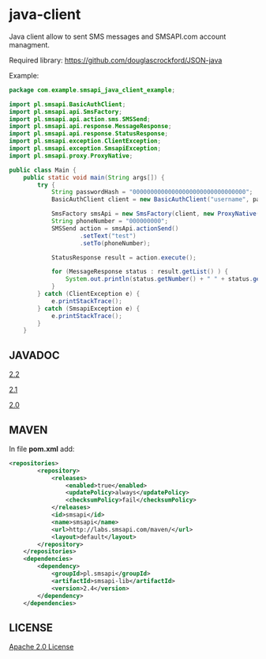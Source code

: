 java-client
===========
Java client allow to sent SMS messages and SMSAPI.com account managment.


Required library:
https://github.com/douglascrockford/JSON-java

Example:

```java
package com.example.smsapi_java_client_example;

import pl.smsapi.BasicAuthClient;
import pl.smsapi.api.SmsFactory;
import pl.smsapi.api.action.sms.SMSSend;
import pl.smsapi.api.response.MessageResponse;
import pl.smsapi.api.response.StatusResponse;
import pl.smsapi.exception.ClientException;
import pl.smsapi.exception.SmsapiException;
import pl.smsapi.proxy.ProxyNative;

public class Main {
    public static void main(String args[]) {
        try {
            String passwordHash = "00000000000000000000000000000000";
            BasicAuthClient client = new BasicAuthClient("username", passwordHash);

            SmsFactory smsApi = new SmsFactory(client, new ProxyNative("https://api.smsapi.com"));
            String phoneNumber = "000000000";
            SMSSend action = smsApi.actionSend()
                    .setText("test")
                    .setTo(phoneNumber);

            StatusResponse result = action.execute();

            for (MessageResponse status : result.getList() ) {
                System.out.println(status.getNumber() + " " + status.getStatus());
            }
        } catch (ClientException e) {
            e.printStackTrace();
        } catch (SmsapiException e) {
            e.printStackTrace();
        }
    }
```

## JAVADOC
[2.2](http://labs.smsapi.com/docs/javadoc/pl/smsapi/smsapi-lib/2.2/)

[2.1](http://labs.smsapi.com/docs/javadoc/pl/smsapi/smsapi-lib/2.1/)

[2.0](http://labs.smsapi.com/docs/javadoc/pl/smsapi/smsapi-lib/2.0/)

## MAVEN

In file **pom.xml** add:

```xml
<repositories>
        <repository>
            <releases>
                <enabled>true</enabled>
                <updatePolicy>always</updatePolicy>
                <checksumPolicy>fail</checksumPolicy>
            </releases>
            <id>smsapi</id>
            <name>smsapi</name>
            <url>http://labs.smsapi.com/maven/</url>
            <layout>default</layout>
        </repository>
    </repositories>
    <dependencies>
        <dependency>
            <groupId>pl.smsapi</groupId>
            <artifactId>smsapi-lib</artifactId>
            <version>2.4</version>
        </dependency>
    </dependencies>
```

## LICENSE
[Apache 2.0 License](https://github.com/smsapi/smsapi-java-client/blob/master/LICENSE)
